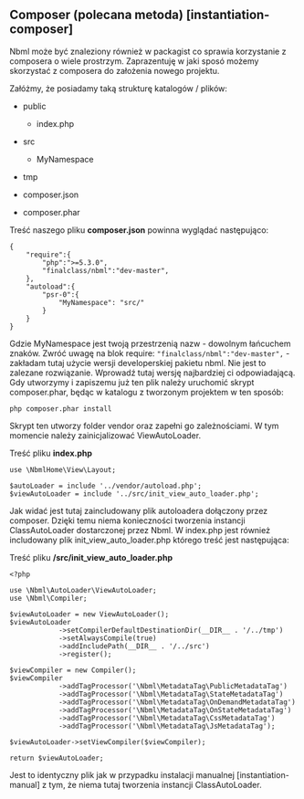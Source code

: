 ## Composer (polecana metoda) [instantiation-composer]

Nbml może być znaleziony również w packagist co sprawia korzystanie z composera o wiele prostrzym.
Zaprazentuję w jaki sposó możemy skorzystać z composera do założenia nowego projektu.

Załóżmy, że posiadamy taką strukturę katalogów / plików:

* public

	* index.php
* src

	* MyNamespace
* tmp
* composer.json
* composer.phar

Treść naszego pliku **composer.json** powinna wyglądać następująco:

	{
		"require":{
			"php":">=5.3.0",
			"finalclass/nbml":"dev-master",
		},
		"autoload":{
			"psr-0":{
				"MyNamespace": "src/"
			}
		}
	}

Gdzie MyNamespace jest twoją przestrzenią nazw - dowolnym łańcuchem znaków.
Zwróć uwagę na blok require: `"finalclass/nbml":"dev-master",` - zakładam tutaj użycie wersji developerskiej
pakietu nbml. Nie jest to zalezane rozwiązanie. Wprowadź tutaj wersję najbardziej ci odpowiadającą.
Gdy utworzymy i zapiszemu już ten plik należy uruchomić skrypt composer.phar, będąc w katalogu
z tworzonym projektem w ten sposób:

	php composer.phar install

Skrypt ten utworzy folder vendor oraz zapełni go zależnościami.
W tym momencie należy zainicjalizować ViewAutoLoader.

Treść pliku **index.php**

	use \NbmlHome\View\Layout;

	$autoLoader = include '../vendor/autoload.php';
	$viewAutoLoader = include '../src/init_view_auto_loader.php';

Jak widać jest tutaj zaincludowany plik autoloadera dołączony przez composer. Dzięki temu niema konieczności
tworzenia instancji ClassAutoLoader dostarczonej przez Nbml.
W index.php jest również includowany plik init_view_auto_loader.php którego treść jest następująca:

Treść pliku **/src/init_view_auto_loader.php**

	<?php

	use \Nbml\AutoLoader\ViewAutoLoader;
	use \Nbml\Compiler;

	$viewAutoLoader = new ViewAutoLoader();
	$viewAutoLoader
				->setCompilerDefaultDestinationDir(__DIR__ . '/../tmp')
				->setAlwaysCompile(true)
				->addIncludePath(__DIR__ . '/../src')
				->register();

	$viewCompiler = new Compiler();
	$viewCompiler
				->addTagProcessor('\Nbml\MetadataTag\PublicMetadataTag')
				->addTagProcessor('\Nbml\MetadataTag\StateMetadataTag')
				->addTagProcessor('\Nbml\MetadataTag\OnDemandMetadataTag')
				->addTagProcessor('\Nbml\MetadataTag\OnStateMetadataTag')
				->addTagProcessor('\Nbml\MetadataTag\CssMetadataTag')
				->addTagProcessor('\Nbml\MetadataTag\JsMetadataTag');

	$viewAutoLoader->setViewCompiler($viewCompiler);

	return $viewAutoLoader;

Jest to identyczny plik jak w przypadku instalacji manualnej [instantiation-manual] z tym, że niema tutaj
tworzenia instancji ClassAutoLoader.
